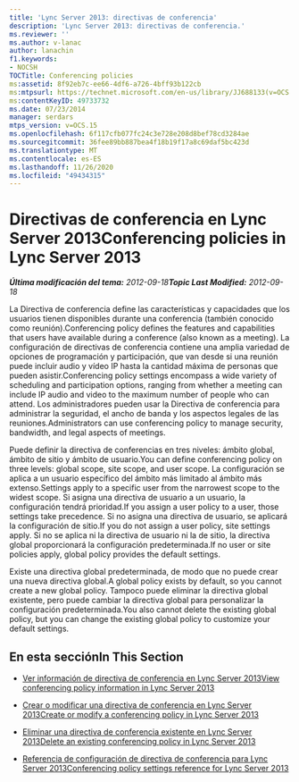 ```yaml
---
title: 'Lync Server 2013: directivas de conferencia'
description: 'Lync Server 2013: directivas de conferencia.'
ms.reviewer: ''
ms.author: v-lanac
author: lanachin
f1.keywords:
- NOCSH
TOCTitle: Conferencing policies
ms:assetid: 8f92eb7c-ee66-4df6-a726-4bff93b122cb
ms:mtpsurl: https://technet.microsoft.com/en-us/library/JJ688133(v=OCS.15)
ms:contentKeyID: 49733732
ms.date: 07/23/2014
manager: serdars
mtps_version: v=OCS.15
ms.openlocfilehash: 6f117cfb077fc24c3e728e208d8bef78cd3284ae
ms.sourcegitcommit: 36fee89bb887bea4f18b19f17a8c69daf5bc423d
ms.translationtype: MT
ms.contentlocale: es-ES
ms.lasthandoff: 11/26/2020
ms.locfileid: "49434315"
---
```

# <a name="conferencing-policies-in-lync-server-2013"></a><span data-ttu-id="169d3-103">Directivas de conferencia en Lync Server 2013</span><span class="sxs-lookup"><span data-stu-id="169d3-103">Conferencing policies in Lync Server 2013</span></span>

<div data-xmlns="http://www.w3.org/1999/xhtml">

<div class="topic" data-xmlns="http://www.w3.org/1999/xhtml" data-msxsl="urn:schemas-microsoft-com:xslt" data-cs="https://msdn.microsoft.com/">

<div data-asp="https://msdn2.microsoft.com/asp">



</div>

<div id="mainSection">

<div id="mainBody"><span data-ttu-id="169d3-104">

<span> </span></span><span class="sxs-lookup"><span data-stu-id="169d3-104">

<span> </span></span></span>

<span data-ttu-id="169d3-105">_**Última modificación del tema:** 2012-09-18_</span><span class="sxs-lookup"><span data-stu-id="169d3-105">_**Topic Last Modified:** 2012-09-18_</span></span>

<span data-ttu-id="169d3-106">La Directiva de conferencia define las características y capacidades que los usuarios tienen disponibles durante una conferencia (también conocido como reunión).</span><span class="sxs-lookup"><span data-stu-id="169d3-106">Conferencing policy defines the features and capabilities that users have available during a conference (also known as a meeting).</span></span> <span data-ttu-id="169d3-107">La configuración de directivas de conferencia contiene una amplia variedad de opciones de programación y participación, que van desde si una reunión puede incluir audio y vídeo IP hasta la cantidad máxima de personas que pueden asistir.</span><span class="sxs-lookup"><span data-stu-id="169d3-107">Conferencing policy settings encompass a wide variety of scheduling and participation options, ranging from whether a meeting can include IP audio and video to the maximum number of people who can attend.</span></span> <span data-ttu-id="169d3-108">Los administradores pueden usar la Directiva de conferencia para administrar la seguridad, el ancho de banda y los aspectos legales de las reuniones.</span><span class="sxs-lookup"><span data-stu-id="169d3-108">Administrators can use conferencing policy to manage security, bandwidth, and legal aspects of meetings.</span></span>

<span data-ttu-id="169d3-109">Puede definir la directiva de conferencias en tres niveles: ámbito global, ámbito de sitio y ámbito de usuario.</span><span class="sxs-lookup"><span data-stu-id="169d3-109">You can define conferencing policy on three levels: global scope, site scope, and user scope.</span></span> <span data-ttu-id="169d3-110">La configuración se aplica a un usuario específico del ámbito más limitado al ámbito más extenso.</span><span class="sxs-lookup"><span data-stu-id="169d3-110">Settings apply to a specific user from the narrowest scope to the widest scope.</span></span> <span data-ttu-id="169d3-111">Si asigna una directiva de usuario a un usuario, la configuración tendrá prioridad.</span><span class="sxs-lookup"><span data-stu-id="169d3-111">If you assign a user policy to a user, those settings take precedence.</span></span> <span data-ttu-id="169d3-112">Si no asigna una directiva de usuario, se aplicará la configuración de sitio.</span><span class="sxs-lookup"><span data-stu-id="169d3-112">If you do not assign a user policy, site settings apply.</span></span> <span data-ttu-id="169d3-113">Si no se aplica ni la directiva de usuario ni la de sitio, la directiva global proporcionará la configuración predeterminada.</span><span class="sxs-lookup"><span data-stu-id="169d3-113">If no user or site policies apply, global policy provides the default settings.</span></span>

<span data-ttu-id="169d3-114">Existe una directiva global predeterminada, de modo que no puede crear una nueva directiva global.</span><span class="sxs-lookup"><span data-stu-id="169d3-114">A global policy exists by default, so you cannot create a new global policy.</span></span> <span data-ttu-id="169d3-115">Tampoco puede eliminar la directiva global existente, pero puede cambiar la directiva global para personalizar la configuración predeterminada.</span><span class="sxs-lookup"><span data-stu-id="169d3-115">You also cannot delete the existing global policy, but you can change the existing global policy to customize your default settings.</span></span>

<div>

## <a name="in-this-section"></a><span data-ttu-id="169d3-116">En esta sección</span><span class="sxs-lookup"><span data-stu-id="169d3-116">In This Section</span></span>

  - [<span data-ttu-id="169d3-117">Ver información de directiva de conferencia en Lync Server 2013</span><span class="sxs-lookup"><span data-stu-id="169d3-117">View conferencing policy information in Lync Server 2013</span></span>](lync-server-2013-view-conferencing-policy-information.md)

  - [<span data-ttu-id="169d3-118">Crear o modificar una directiva de conferencia en Lync Server 2013</span><span class="sxs-lookup"><span data-stu-id="169d3-118">Create or modify a conferencing policy in Lync Server 2013</span></span>](lync-server-2013-create-or-modify-a-conferencing-policy.md)

  - [<span data-ttu-id="169d3-119">Eliminar una directiva de conferencia existente en Lync Server 2013</span><span class="sxs-lookup"><span data-stu-id="169d3-119">Delete an existing conferencing policy in Lync Server 2013</span></span>](lync-server-2013-delete-an-existing-conferencing-policy.md)

  - [<span data-ttu-id="169d3-120">Referencia de configuración de directiva de conferencia para Lync Server 2013</span><span class="sxs-lookup"><span data-stu-id="169d3-120">Conferencing policy settings reference for Lync Server 2013</span></span>](lync-server-2013-conferencing-policy-settings-reference.md)

<span data-ttu-id="169d3-121"></div>

</div>

<span> </span>

</div>

</div>

</span><span class="sxs-lookup"><span data-stu-id="169d3-121"></div>

</div>

<span> </span>

</div>

</div>

</span></span></div>

